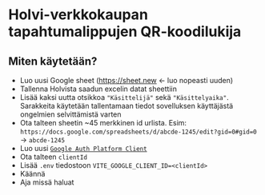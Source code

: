 # Holvi-verkkokaupan tapahtumalippujen QR-koodilukija

## Miten käytetään?

- Luo uusi Google sheet (https://sheet.new <- luo nopeasti uuden)
- Tallenna Holvista saadun excelin datat sheettiin
- Lisää kaksi uutta otsikkoa `"Käsittelijä"` sekä `"Käsittelyaika"`. Sarakkeita käytetään tallentamaan tiedot sovelluksen käyttäjästä ongelmien selvittämistä varten
- Ota talteen sheetin ~45 merkkinen id urlista. Esim: `https://docs.google.com/spreadsheets/d/abcde-1245/edit?gid=0#gid=0` -> `abcde-1245`
- Luo uusi [`Google Auth Platform Client`](https://console.cloud.google.com/auth/clients/)
- Ota talteen `clientId`
- Lisää `.env` tiedostoon `VITE_GOOGLE_CLIENT_ID=<clientId>`
- Käännä
- Aja missä haluat
